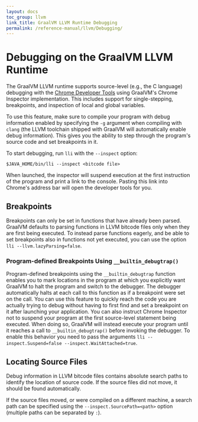 ```yaml
---
layout: docs
toc_group: llvm
link_title: GraalVM LLVM Runtime Debugging
permalink: /reference-manual/llvm/Debugging/
---
```

# Debugging on the GraalVM LLVM Runtime

The GraalVM LLVM runtime supports source-level (e.g., the C language) debugging with the [Chrome Developer Tools](https://developers.google.com/web/tools/chrome-devtools/) using GraalVM's Chrome Inspector implementation.
This includes support for single-stepping, breakpoints, and inspection of local and global variables.

To use this feature, make sure to compile your program with debug information enabled by specifying the `-g` argument when compiling with `clang` (the LLVM toolchain shipped with GraalVM will automatically enable debug information).
This gives you the ability to step through the program's source code and set breakpoints in it.

To start debugging, run `lli` with the `--inspect` option:
```shell
$JAVA_HOME/bin/lli --inspect <bitcode file>
```

When launched, the inspector will suspend execution at the first instruction of the program and print a link to the console.
Pasting this link into Chrome's address bar will open the developer tools for you.

## Breakpoints

Breakpoints can only be set in functions that have already been parsed.
GraalVM defaults to parsing functions in LLVM bitcode files only when they are first being executed.
To instead parse functions eagerly, and be able to set breakpoints also in functions not yet executed, you can use the option `lli --llvm.lazyParsing=false`.

### Program-defined Breakpoints Using `__builtin_debugtrap()`

Program-defined breakpoints using the `__builtin_debugtrap` function enables you to mark locations in the program at which you explicitly want GraalVM to halt the program and switch to the debugger.
The debugger automatically halts at each call to this function as if a breakpoint were set on the call.
You can use this feature to quickly reach the code you are actually trying to debug without having to first find and set a breakpoint on it after launching your application.
You can also instruct Chrome Inspector not to suspend your program at the first source-level statement being executed.
When doing so, GraalVM will instead execute your program until it reaches a call to `__builtin_debugtrap()` before invoking the debugger.
To enable this behavior you need to pass the arguments `lli --inspect.Suspend=false --inspect.WaitAttached=true`.

## Locating Source Files

Debug information in LLVM bitcode files contains absolute search paths to identify the location of source code.
If the source files did not move, it should be found automatically.

If the source files moved, or were compiled on a different machine, a search path can be specified using the `--inspect.SourcePath=<path>` option (multiple paths can be separated by `:`).
